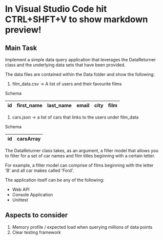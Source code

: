 # In Visual Studio Code hit CTRL+SHFT+V to show markdown preview!

## Main Task
Implement a simple data query application that leverages the DataReturner class and the underlying data sets that have been provided. 

The data files are contained within the Data folder and show the following:

1. film_data.csv -> A list of users and their favourite films

Schema

|id |first_name|last_name|email|city|film
|--|---|----|----|---|---|

1. cars.json -> a list of cars that links to the users under film_data

Schema

|id|carsArray|
|--|---|

The DataReturner class takes, as an argument, a filter model that allows you to filter for a set of car names and film titles beginning with a certain letter.

For example, a filter model can comprise of films beginning with the letter 'B' and all car makes called 'Ford'. 

The application itself can be any of the following:
- Web API
- Console Application
- Unittest

## Aspects to consider
1. Memory profile / expected load when querying millions of data points
2. Clear testing framework
